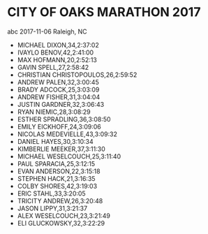 # CITY OF OAKS MARATHON 2017
abc
2017-11-06
Raleigh, NC

* MICHAEL DIXON,34,2:37:02
* IVAYLO BENOV,42,2:41:00
* MAX HOFMANN,20,2:52:13
* GAVIN SPELL,27,2:58:42
* CHRISTIAN CHRISTOPOULOS,26,2:59:52
* ANDREW PALEN,32,3:00:45
* BRADY ADCOCK,25,3:03:09
* ANDREW FISHER,31,3:04:04
* JUSTIN GARDNER,32,3:06:43
* RYAN NIEMIC,28,3:08:29
* ESTHER SPRADLING,36,3:08:50
* EMILY EICKHOFF,24,3:09:06
* NICOLAS MEDEVIELLE,43,3:09:32
* DANIEL HAYES,30,3:10:34
* KIMBERLIE MEEKER,37,3:11:30
* MICHAEL WESELCOUCH,25,3:11:40
* PAUL SPARACIA,25,3:12:15
* EVAN ANDERSON,22,3:15:18
* STEPHEN HACK,21,3:16:35
* COLBY SHORES,42,3:19:03
* ERIC STAHL,33,3:20:05
* TRICITY ANDREW,26,3:20:48
* JASON LIPPY,31,3:21:37
* ALEX WESELCOUCH,23,3:21:49
* ELI GLUCKOWSKY,32,3:22:29
